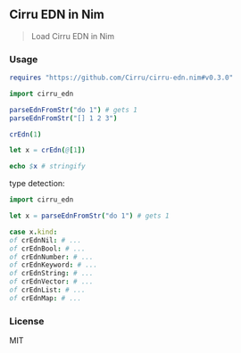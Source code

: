 
Cirru EDN in Nim
----

> Load Cirru EDN in Nim

### Usage

```nim
requires "https://github.com/Cirru/cirru-edn.nim#v0.3.0"
```

```nim
import cirru_edn

parseEdnFromStr("do 1") # gets 1
parseEdnFromStr("[] 1 2 3")

crEdn(1)

let x = crEdn(@[1])

echo $x # stringify
```

type detection:

```nim
import cirru_edn

let x = parseEdnFromStr("do 1") # gets 1

case x.kind:
of crEdnNil: # ...
of crEdnBool: # ...
of crEdnNumber: # ...
of crEdnKeyword: # ...
of crEdnString: # ...
of crEdnVector: # ...
of crEdnList: # ...
of crEdnMap: # ...
```

### License

MIT
